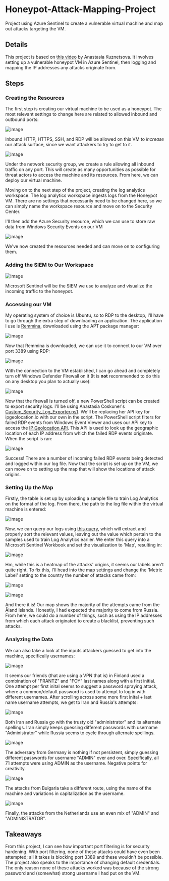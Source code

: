# Honeypot-Attack-Mapping-Project
Project using Azure Sentinel to create a vulnerable virtual machine and map out attacks targeting the VM.

<h2>Details</h2>

This project is based on [this video](https://www.youtube.com/watch?v=02RE3B2uIvw) by Anastasia Kuznetsova. It involves setting up a vulnerable honeypot VM in Azure Sentinel, then logging and mapping the IP addresses any attacks originate from.

<h2>Steps</h2>

<h3>Creating the Resources</h3>

The first step is creating our virtual machine to be used as a honeypot. The most relevant settings to change here are related to allowed inbound and outbound ports:

![image](https://github.com/user-attachments/assets/20496a7f-5695-4b45-9718-1c584880e9db)


Inbound HTTP, HTTPS, SSH, and RDP will be allowed on this VM to _increase_ our attack surface, since we want attackers to try to get to it.

![image](https://github.com/user-attachments/assets/64091ae5-2b25-4895-8045-d30fc1cf04f5)

Under the network security group, we create a rule allowing all inbound traffic on any port. This will create as many opportunities as possible for threat actors to access the machine and its resources. From here, we can deploy our virtual machine. 

Moving on to the next step of the project, creating the log analytics workspace. The log analytics workspace ingests logs from the Honeypot VM. There are no settings that necessarily need to be changed here, so we can simply name the workspace resource and move on to the Security Center.

I'll then add the Azure Security resource, which we can use to store raw data from Windows Security Events on our VM

![image](https://github.com/user-attachments/assets/236f7f62-7996-4784-8337-1d76464e2c50)


We've now created the resources needed and can move on to configuring them.

<h3>Adding the SIEM to Our Workspace</h3>

![image](https://github.com/user-attachments/assets/3668cf1b-ff61-4ff1-a2a0-e02639e1666a)

Microsoft Sentinel will be the SIEM we use to analyze and visualize the incoming traffic to the honeypot.

<h3>Accessing our VM</h3>

My operating system of choice is Ubuntu, so to RDP to the desktop, I'll have to go through the extra step of downloading an application. The application I use is [Remmina](https://remmina.org/), downloaded using the APT package manager:

![image](https://github.com/user-attachments/assets/009ddf22-2192-418d-92bf-2c6d1a867565)

Now that Remmina is downloaded, we can use it to connect to our VM over port 3389 using RDP:

![image](https://github.com/user-attachments/assets/a23db705-1632-48fd-9fcb-0928a91c6a33)

With the connection to the VM established, I can go ahead and completely turn off Windows Defender Firewall on it (It is **not** recommended to do this on any desktop you plan to actually use):

![image](https://github.com/user-attachments/assets/596bd6ab-1854-4fdf-885a-97889f94e018)

Now that the firewall is turned off, a new PowerShell script can be created to export security logs. I'll be using Anastasia Coskuner's [Custom_Security_Log_Exporter.ps1](https://github.com/AnastasiaCoskuner/Sentinel-Lab/blob/main/Custom_Security_Log_Exporter.ps1). We'll be replacing her API key for ipgeolocation.io with our own in the script. The PowerShell script filters for failed RDP events from Windows Event Viewer and uses our APi key to access the [IP Geolocation API](https://app.ipgeolocation.io). This API is used to look up the geographic location of each IP address from which the failed RDP events originate.
When the script is ran:

![image](https://github.com/user-attachments/assets/47b5c4a4-ce38-464f-97c6-acca10607c3b)

Success! There are a number of incoming failed RDP events being detected and logged within our log file. Now that the script is set up on the VM, we can move on to setting up the map that will show the locations of attack origins.

<h3>Setting Up the Map</h3>

Firstly, the table is set up by uploading a sample file to train Log Analytics on the format of the log. From there, the path to the log file within the virtual machine is entered:

![image](https://github.com/user-attachments/assets/79967fd0-2a4f-4091-9981-5e05c8818c99)

Now, we can query our logs using [this query](https://github.com/AnastasiaCoskuner/Sentinel-Lab/blob/main/query_log), which will extract and properly sort the relevant values, leaving out the value which pertain to the samples used to train Log Analytics earlier. We enter this query into a Microsoft Sentinel Workbook and set the visualization to 'Map', resulting in:

![image](https://github.com/user-attachments/assets/ca4351ae-c469-4a10-9c29-f3afff7e5c82)

Hm, while this is a heatmap of the attacks' origins, it seems our labels aren't quite right. To fix this, I'll head into the map settings and change the 'Metric Label' setting to the country the number of attacks came from:

![image](https://github.com/user-attachments/assets/8d20e2ba-865c-4f9f-9501-ca66f51499f4)

![image](https://github.com/user-attachments/assets/f49e8b6f-e3b9-4e9c-92ee-129c6f3ab635)

And there it is! Our map shows the majority of the attempts came from the Åland Islands. Honestly, I had expected the majority to come from Russia. From here, we could do a number of things, such as using the IP addresses from which each attack originated to create a blacklist, preventing such attacks. 

<h3>Analyzing the Data</h3>

We can also take a look at the inputs attackers guessed to get into the machine, specifically usernames:

![image](https://github.com/user-attachments/assets/cc909c0a-7e71-4b71-bf7f-79fec1386bd0)

It seems our friends (that are using a VPN that is) in Finland used a combination of "FRANTZ" and "FOY" last names along with a first initial. One attempt per first inital seems to suggest a password spraying attack, where a common/default password is used to attempt to log in with different usernames. After scrolling across some more first inital + last name username attempts, we get to Iran and Russia's attempts:

![image](https://github.com/user-attachments/assets/0f3f69a3-c9fb-476e-bad1-8685a82f24ec)

Both Iran and Russia go with the trusty old "administrator" and its alternate spellings. Iran simply keeps guessing different passwords with username "Administrator" while Russia seems to cycle through alternate spellings.

![image](https://github.com/user-attachments/assets/0808554c-8a76-4c03-923f-af86dfbe2e4d)

The adversary from Germany is nothing if not persistent, simply guessing different passwords for username "ADMIN" over and over. Specifically, all 71 attempts were using ADMIN as the username. Negative points for creativity.

![image](https://github.com/user-attachments/assets/0074cbcf-3fff-4915-bbbe-8db120ec76e4)

The attacks from Bulgaria take a different route, using the name of the machine and variations in capitalization as the username.

![image](https://github.com/user-attachments/assets/27f3155d-0a6d-4120-9bd7-7db9f0f18f69)

Finally, the attacks from the Netherlands use an even mix of "ADMIN" and "ADMINISTRATOR".

<h2>Takeaways</h2>
From this project, I can see how important port filtering is for security hardening. With port filtering, none of these attacks could have even been attempted; all it takes is blocking port 3389 and these wouldn't be possible. The project also speaks to the importance of changing default credentials. The only reason none of these attacks worked was because of the strong password and (somewhat) strong username I had put on the VM.
